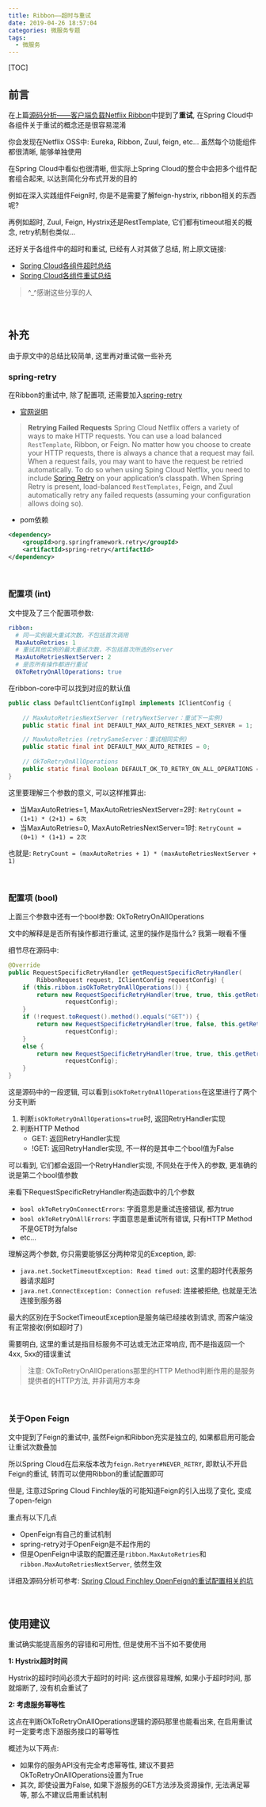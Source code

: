 ```yaml
---
title: Ribbon——超时与重试
date: 2019-04-26 18:57:04
categories: 微服务专题
tags:
  - 微服务
---
```


[TOC]

## 前言

在上篇[源码分析——客户端负载Netflix Ribbon](https://www.xiefayang.com/2019/04/23/%E6%BA%90%E7%A0%81%E5%88%86%E6%9E%90%E2%80%94%E2%80%94%E8%BD%AF%E8%B4%9F%E8%BD%BD%E5%AE%9E%E7%8E%B0Netflix%20Ribbon/)中提到了**重试**, 在Spring Cloud中各组件关于重试的概念还是很容易混淆
<!-- more -->

你会发现在Netflix OSS中: Eureka, Ribbon, Zuul, feign, etc... 虽然每个功能组件都很清晰, 能够单独使用

在Spring Cloud中看似也很清晰, 但实际上Spring Cloud的整合中会把多个组件配套组合起来, 以达到简化分布式开发的目的

例如在深入实践组件Feign时, 你是不是需要了解feign-hystrix, ribbon相关的东西呢? 

再例如超时, Zuul, Feign, Hystrix还是RestTemplate, 它们都有timeout相关的概念, retry机制也类似...

还好关于各组件中的超时和重试, 已经有人对其做了总结, 附上原文链接:
- [Spring Cloud各组件超时总结](http://www.itmuch.com/spring-cloud-sum/spring-cloud-timeout/)
- [Spring Cloud各组件重试总结](http://www.itmuch.com/spring-cloud-sum/spring-cloud-retry/)

> ^_^感谢这些分享的人

<br>

## **补充**

由于原文中的总结比较简单, 这里再对重试做一些补充

### **spring-retry**
在Ribbon的重试中, 除了配置项, 还需要加入[spring-retry](https://github.com/spring-projects/spring-retry)

- [官网说明](http://cloud.spring.io/spring-cloud-static/Finchley.SR2/single/spring-cloud.html#retrying-failed-requests)
> **Retrying Failed Requests**
> Spring Cloud Netflix offers a variety of ways to make HTTP requests. You can use a load balanced `RestTemplate`, Ribbon, or Feign. No matter how you choose to create your HTTP requests, there is always a chance that a request may fail. When a request fails, you may want to have the request be retried automatically. To do so when using Sping Cloud Netflix, you need to include [Spring Retry](https://github.com/spring-projects/spring-retry) on your application’s classpath. When Spring Retry is present, load-balanced `RestTemplates`, Feign, and Zuul automatically retry any failed requests (assuming your configuration allows doing so).

- pom依赖
```xml
<dependency>
	<groupId>org.springframework.retry</groupId>
	<artifactId>spring-retry</artifactId>
</dependency>
```

<br>

### **配置项 (int)**

文中提及了三个配置项参数: 
```yaml
ribbon:
  # 同一实例最大重试次数，不包括首次调用
  MaxAutoRetries: 1
  # 重试其他实例的最大重试次数，不包括首次所选的server
  MaxAutoRetriesNextServer: 2
  # 是否所有操作都进行重试
  OkToRetryOnAllOperations: true
```

在ribbon-core中可以找到对应的默认值
```java
public class DefaultClientConfigImpl implements IClientConfig {
	
	// MaxAutoRetriesNextServer (retryNextServer：重试下一实例)
	public static final int DEFAULT_MAX_AUTO_RETRIES_NEXT_SERVER = 1; 

	// MaxAutoRetries (retrySameServer：重试相同实例)
    public static final int DEFAULT_MAX_AUTO_RETRIES = 0;
	
	// OkToRetryOnAllOperations
	public static final Boolean DEFAULT_OK_TO_RETRY_ON_ALL_OPERATIONS = Boolean.FALSE;
}
```

这里要理解三个参数的意义, 可以这样推算出: 
- 当MaxAutoRetries=1, MaxAutoRetriesNextServer=2时: `RetryCount = (1+1) * (2+1) = 6次`
- 当MaxAutoRetries=0, MaxAutoRetriesNextServer=1时: `RetryCount = (0+1) * (1+1) = 2次`

也就是: `RetryCount = (maxAutoRetries + 1) * (maxAutoRetriesNextServer + 1)`

<br>

### 配置项 (bool)

上面三个参数中还有一个bool参数: OkToRetryOnAllOperations

文中的解释是是否所有操作都进行重试, 这里的操作是指什么? 我第一眼看不懂

细节尽在源码中: 

```java
@Override
public RequestSpecificRetryHandler getRequestSpecificRetryHandler(
		RibbonRequest request, IClientConfig requestConfig) {
	if (this.ribbon.isOkToRetryOnAllOperations()) {
		return new RequestSpecificRetryHandler(true, true, this.getRetryHandler(),
				requestConfig);
	}
	if (!request.toRequest().method().equals("GET")) {
		return new RequestSpecificRetryHandler(true, false, this.getRetryHandler(),
				requestConfig);
	}
	else {
		return new RequestSpecificRetryHandler(true, true, this.getRetryHandler(),
				requestConfig);
	}
}
```

这是源码中的一段逻辑, 可以看到`isOkToRetryOnAllOperations`在这里进行了两个分支判断
1. 判断`isOkToRetryOnAllOperations=true`时, 返回RetryHandler实现
2. 判断HTTP Method
	- GET: 返回RetryHandler实现
	- !GET: 返回RetryHandler实现, 不一样的是其中二个bool值为False

可以看到, 它们都会返回一个RetryHandler实现, 不同处在于传入的参数, 更准确的说是第二个bool值参数

来看下RequestSpecificRetryHandler构造函数中的几个参数 
- `bool okToRetryOnConnectErrors`: 字面意思是重试连接错误, 都为true
- `bool okToRetryOnAllErrors`: 字面意思是重试所有错误, 只有HTTP Method不是GET时为false
- etc...

理解这两个参数, 你只需要能够区分两种常见的Exception, 即:
- `java.net.SocketTimeoutException: Read timed out`: 这里的超时代表服务器请求超时
- `java.net.ConnectException: Connection refused`: 连接被拒绝, 也就是无法连接到服务器

最大的区别在于SocketTimeoutException是服务端已经接收到请求, 而客户端没有正常接收(例如超时了)

需要明白, 这里的重试是指目标服务不可达或无法正常响应, 而不是指返回一个4xx, 5xx的错误重试

> 注意: OkToRetryOnAllOperations那里的HTTP Method判断作用的是服务提供者的HTTP方法, 并非调用方本身

<br>

### **关于Open Feign**

文中提到了Feign的重试中, 虽然Feign和Ribbon充实是独立的, 如果都启用可能会让重试次数叠加

所以Spring Cloud在后来版本改为`feign.Retryer#NEVER_RETRY`, 即默认不开启Feign的重试, 转而可以使用Ribbon的重试配置即可

但是, 注意过Spring Cloud Finchley版的可能知道Feign的引入出现了变化, 变成了open-feign

重点有以下几点
- OpenFeign有自己的重试机制
- spring-retry对于OpenFeign是不起作用的
- 但是OpenFeign中读取的配置还是`ribbon.MaxAutoRetries`和`ribbon.MaxAutoRetriesNextServer`, 依然生效

详细及源码分析可参考: [Spring Cloud Finchley OpenFeign的重试配置相关的坑](https://blog.csdn.net/zhxdick/article/details/89490339)

<br>

## **使用建议**

重试确实能提高服务的容错和可用性, 但是使用不当不如不要使用

**1: Hystrix超时时间**

Hystrix的超时时间必须大于超时的时间: 这点很容易理解, 如果小于超时时间, 那就熔断了, 没有机会重试了

**2: 考虑服务幂等性**

 这点在判断OkToRetryOnAllOperations逻辑的源码那里也能看出来, 在启用重试时一定要考虑下游服务接口的幂等性

 概述为以下两点:
 - 如果你的服务API没有完全考虑幂等性, 建议不要把OkToRetryOnAllOperations设置为True
 - 其次, 即使设置为False, 如果下游服务的GET方法涉及资源操作, 无法满足幂等, 那么不建议启用重试机制
